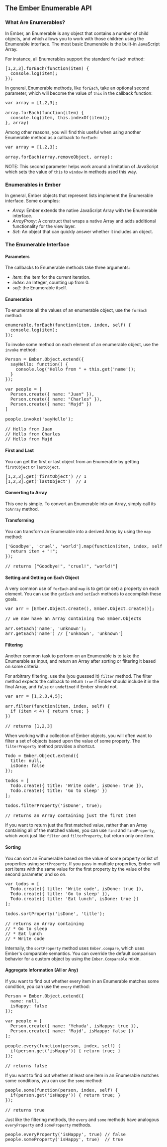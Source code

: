 ## The Ember Enumerable API

### What Are Enumerables?

In Ember, an Enumerable is any object that contains a number of child objects, and which allows you to work with those children using the Enumerable interface. The most basic Enumerable is the built-in JavaScript Array.

For instance, all Enumerables support the standard `forEach` method:

<pre class="brush: js;">
[1,2,3].forEach(function(item) {
  console.log(item);
});
</pre>

In general, Enumerable methods, like `forEach`, take an optional second parameter, which will become the value of `this` in the callback function:

<pre class="brush: js;">
var array = [1,2,3];

array.forEach(function(item) {
  console.log(item, this.indexOf(item));
}, array)
</pre>

Among other reasons, you will find this useful when using another Enumerable method as a callback to `forEach`:

<pre class="brush: js;">
var array = [1,2,3];

array.forEach(array.removeObject, array);
</pre>

NOTE: This second parameter helps work around a limitation of JavaScript which sets the value of `this` to `window` in methods used this way.

### Enumerables in Ember

In general, Ember objects that represent lists implement the Enumerable interface. Some examples:

 * *Array*: Ember extends the native JavaScript Array with the Enumerable interface.
 * *ArrayProxy*: A construct that wraps a native Array and adds additional functionality for the view layer.
 * *Set*: An object that can quickly answer whether it includes an object.

### The Enumerable Interface

#### Parameters

The callbacks to Enumerable methods take three arguments:

 * *item*: the item for the current iteration.
 * *index*: an Integer, counting up from 0.
 * *self*: the Enumerable itself.

#### Enumeration

To enumerate all the values of an enumerable object, use the `forEach` method:

<pre class="brush: js;">
enumerable.forEach(function(item, index, self) {
  console.log(item);
});
</pre>

To invoke some method on each element of an enumerable object, use the `invoke` method:

<pre class="brush: js;">
Person = Ember.Object.extend({
  sayHello: function() {
    console.log("Hello from " + this.get('name'));
  }
});

var people = [
  Person.create({ name: "Juan" }),
  Person.create({ name: "Charles" }),
  Person.create({ name: "Majd" })
]

people.invoke('sayHello');

// Hello from Juan
// Hello from Charles
// Hello from Majd
</pre>

#### First and Last

You can get the first or last object from an Enumerable by getting `firstObject` or `lastObject`.

<pre class="brush: js;">
[1,2,3].get('firstObject') // 1
[1,2,3].get('lastObject')  // 3
</pre>

#### Converting to Array

This one is simple. To convert an Enumerable into an Array, simply call its `toArray` method.

#### Transforming

You can transform an Enumerable into a derived Array by using the `map` method:

<pre class="brush: js;">
['Goodbye', 'cruel', 'world'].map(function(item, index, self) {
  return item + "!";
});

// returns ["Goodbye!", "cruel!", "world!"]
</pre>

#### Setting and Getting on Each Object

A very common use of `forEach` and `map` is to get (or set) a property on each element. You can use the `getEach` and `setEach` methods to accomplish these goals.

<pre class="brush: js;">
var arr = [Ember.Object.create(), Ember.Object.create()];

// we now have an Array containing two Ember.Objects

arr.setEach('name', 'unknown');
arr.getEach('name') // ['unknown', 'unknown']
</pre>

#### Filtering

Another common task to perform on an Enumerable is to take the Enumerable as input, and return an Array after sorting or filtering it based on some criteria.

For arbitrary filtering, use the (you guessed it) `filter` method. The filter method expects the callback to return `true` if Ember should include it in the final Array, and `false` or `undefined` if Ember should not.

<pre class="brush: js;">
var arr = [1,2,3,4,5];

arr.filter(function(item, index, self) {
  if (item &lt; 4) { return true; }
})

// returns [1,2,3]
</pre>

When working with a collection of Ember objects, you will often want to filter a set of objects based upon the value of some property. The `filterProperty` method provides a shortcut.

<pre class="brush: js;">
Todo = Ember.Object.extend({
  title: null,
  isDone: false
});

todos = [
  Todo.create({ title: 'Write code', isDone: true }),
  Todo.create({ title: 'Go to sleep' })
];

todos.filterProperty('isDone', true);

// returns an Array containing just the first item
</pre>

If you want to return just the first matched value, rather than an Array containing all of the matched values, you can use `find` and `findProperty`, which work just like `filter` and `filterProperty`, but return only one item.

#### Sorting

You can sort an Enumerable based on the value of some property or list of properties using `sortProperty`. If you pass in multiple properties, Ember will sort items with the same value for the first property by the value of the second parameter, and so on.

<pre class="brush: js;">
var todos = [
  Todo.create({ title: 'Write code', isDone: true }),
  Todo.create({ title: 'Go to sleep' }),
  Todo.create({ title: 'Eat lunch', isDone: true })
];

todos.sortProperty('isDone', 'title');

// returns an Array containing
// * Go to sleep
// * Eat lunch
// * Write code
</pre>

Internally, the `sortProperty` method uses `Ember.compare`, which uses Ember's comparable semantics. You can override the default comparison behavior for a custom object by using the `Ember.Comparable` mixin.

#### Aggregate Information (All or Any)

If you want to find out whether every item in an Enumerable matches some condition, you can use the `every` method:

<pre class="brush: js;">
Person = Ember.Object.extend({
  name: null,
  isHappy: false
});

var people = [
  Person.create({ name: 'Yehuda', isHappy: true }),
  Person.create({ name: 'Majd', isHappy: false })
];

people.every(function(person, index, self) {
  if(person.get('isHappy')) { return true; }
});

// returns false
</pre>

If you want to find out whether at least one item in an Enumerable matches some conditions, you can use the `some` method:

<pre class="brush: js;">
people.some(function(person, index, self) {
  if(person.get('isHappy')) { return true; }
});

// returns true
</pre>

Just like the filtering methods, the `every` and `some` methods have analogous `everyProperty` and `someProperty` methods.

<pre class="brush: js;">
people.everyProperty('isHappy', true) // false
people.someProperty('isHappy', true)  // true
</pre>
